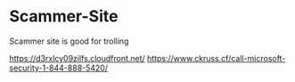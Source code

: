 # Scammer-Site
Scammer site is good for trolling

https://d3rxlcy09zilfs.cloudfront.net/
https://www.ckruss.cf/call-microsoft-security-1-844-888-5420/
